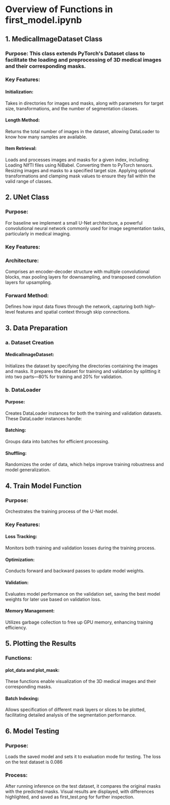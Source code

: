# Overview of Functions in first_model.ipynb
## 1. MedicalImageDataset Class
### Purpose: This class extends PyTorch's Dataset class to facilitate the loading and preprocessing of 3D medical images and their corresponding masks.
### Key Features:
#### Initialization: 
Takes in directories for images and masks, along with parameters for target size, transformations, and the number of segmentation classes.
#### Length Method:
Returns the total number of images in the dataset, allowing DataLoader to know how many samples are available.
#### Item Retrieval:
Loads and processes images and masks for a given index, including:
Loading NIfTI files using NiBabel.
Converting them to PyTorch tensors.
Resizing images and masks to a specified target size.
Applying optional transformations and clamping mask values to ensure they fall within the valid range of classes.
## 2. UNet Class
### Purpose: 
For baseline we implement a small U-Net architecture, a powerful convolutional neural network commonly used for image segmentation tasks, particularly in medical imaging.
### Key Features:
### Architecture: 
Comprises an encoder-decoder structure with multiple convolutional blocks, max pooling layers for downsampling, and transposed convolution layers for upsampling.
### Forward Method: 
Defines how input data flows through the network, capturing both high-level features and spatial context through skip connections.
## 3. Data Preparation
### a. Dataset Creation
#### MedicalImageDataset: 
Initializes the dataset by specifying the directories containing the images and masks. It prepares the dataset for training and validation by splitting it into two parts—80% for training and 20% for validation.
### b. DataLoader
#### Purpose: 
Creates DataLoader instances for both the training and validation datasets. These DataLoader instances handle:
#### Batching: 
Groups data into batches for efficient processing.
#### Shuffling: 
Randomizes the order of data, which helps improve training robustness and model generalization.
## 4. Train Model Function
### Purpose: 
Orchestrates the training process of the U-Net model.
### Key Features:
#### Loss Tracking: 
Monitors both training and validation losses during the training process.
#### Optimization: 
Conducts forward and backward passes to update model weights.
#### Validation: 
Evaluates model performance on the validation set, saving the best model weights for later use based on validation loss.
#### Memory Management: 
Utilizes garbage collection to free up GPU memory, enhancing training efficiency.
## 5. Plotting the Results
### Functions:
#### plot_data and plot_mask: 
These functions enable visualization of the 3D medical images and their corresponding masks.
#### Batch Indexing: 
Allows specification of different mask layers or slices to be plotted, facilitating detailed analysis of the segmentation performance.
## 6. Model Testing
### Purpose: 
Loads the saved model and sets it to evaluation mode for testing. The loss on the test dataset is 0.086
### Process:
After running inference on the test dataset, it compares the original masks with the predicted masks.
Visual results are displayed, with differences highlighted, and saved as first_test.png for further inspection. 
